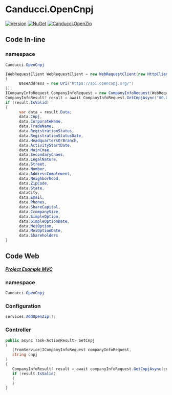 # Canducci.OpenCnpj

[![Version](https://img.shields.io/nuget/v/Canducci.OpenCnpj.svg?style=plastic&label=version)](https://www.nuget.org/packages/Canducci.OpenCnpj/) [![NuGet](https://img.shields.io/nuget/dt/Canducci.OpenCnpj.svg)](https://www.nuget.org/packages/Canducci.OpenCnpj/)
[![Canducci.OpenZip](https://github.com/fulviocanducci/Canducci.OpenCnpj/actions/workflows/dotnet-desktop.yml/badge.svg)](https://github.com/fulviocanducci/Canducci.OpenCnpj/actions/workflows/dotnet-desktop.yml)

## Code In-line

### namespace 
```csharp
Canducci.OpenCnpj
```

```csharp
IWebRequestClient WebRequestClient = new WebRequestClient(new HttpClient()
{
      BaseAddress = new Uri("https://api.opencnpj.org/")
});
ICompanyInfoRequest CompanyInfoRequest = new CompanyInfoRequest(WebRequestClient);
CompanyInfoResult? result = await CompanyInfoRequest.GetCnpjAsync("00.000.000/0001-00");
if (result.IsValid)
{
      var data = result.Data;
      data.Cnpj, 
      data.CorporateName, 
      data.TradeName, 
      data.RegistrationStatus, 
      data.RegistrationStatusDate, 
      data.HeadquartersOrBranch, 
      data.ActivityStartDate, 
      data.MainCnae, 
      data.SecondaryCnaes, 
      data.LegalNature, 
      data.Street, 
      data.Number, 
      data.AddressComplement, 
      data.Neighborhood, 
      data.ZipCode, 
      data.State, 
      dataCity, 
      data.Email, 
      data.Phones, 
      data.ShareCapital, 
      data.CcompanySize, 
      data.SimpleOption, 
      data.SimpleOptionDate, 
      data.MeiOption, 
      data.MeiOptionDate, 
      data.Shareholders
}
```

## Code Web 

#### [_Project Example MVC_](https://github.com/fulviocanducci/Canducci.OpenCnpj/tree/master/WebAppOpenCnpjTest)

### namespace 
```csharp
Canducci.OpenCnpj
```

### Configuration 

```csharp
services.AddOpenZip();
```

### Controller

```csharp
public async Task<ActionResult> GetCnpj
(
   [FromService]ICompanyInfoRequest companyInfoRequest, 
   string cnpj
)
{
   CompanyInfoResult? result = await companyInfoRequest.GetCnpjAsync(cnpj);
   if (result.IsValid)
   {
   }
}
```
